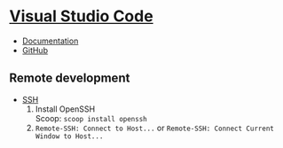 # [Visual Studio Code](https://code.visualstudio.com/)
- [Documentation](https://code.visualstudio.com/docs)
- [GitHub](https://github.com/microsoft/vscode)

## Remote development
- [SSH](https://code.visualstudio.com/docs/remote/ssh)  
  1. Install OpenSSH  
     Scoop: `scoop install openssh`
  2. `Remote-SSH: Connect to Host...` or `Remote-SSH: Connect Current Window to Host...`